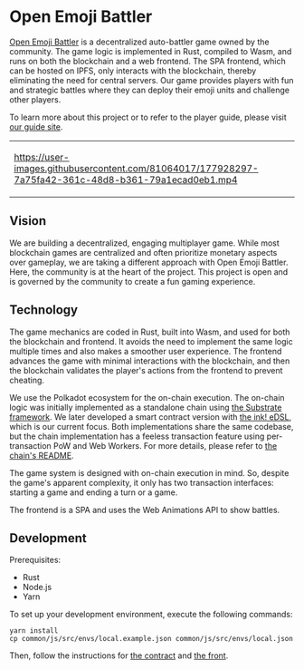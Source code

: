 # Open Emoji Battler

[Open Emoji Battler](https://game.open-emoji-battler.community) is a decentralized auto-battler game owned by the community. The game logic is implemented in Rust, compiled to Wasm, and runs on both the blockchain and a web frontend. The SPA frontend, which can be hosted on IPFS, only interacts with the blockchain, thereby eliminating the need for central servers. Our game provides players with fun and strategic battles where they can deploy their emoji units and challenge other players.

To learn more about this project or to refer to the player guide, please visit [our guide site](https://openemojibattler.github.io/open-emoji-battler/introduction).

<div align="center">

<table><tr><td width="500">

https://user-images.githubusercontent.com/81064017/177928297-7a75fa42-361c-48d8-b361-79a1ecad0eb1.mp4

</tr></td></table>

</div>

## Vision

We are building a decentralized, engaging multiplayer game. While most blockchain games are centralized and often prioritize monetary aspects over gameplay, we are taking a different approach with Open Emoji Battler. Here, the community is at the heart of the project. This project is open and is governed by the community to create a fun gaming experience.

## Technology

The game mechanics are coded in Rust, built into Wasm, and used for both the blockchain and frontend. It avoids the need to implement the same logic multiple times and also makes a smoother user experience. The frontend advances the game with minimal interactions with the blockchain, and then the blockchain validates the player's actions from the frontend to prevent cheating.

We use the Polkadot ecosystem for the on-chain execution. The on-chain logic was initially implemented as a standalone chain using [the Substrate framework](https://github.com/paritytech/substrate). We later developed a smart contract version with [the ink! eDSL](https://github.com/paritytech/ink), which is our current focus. Both implementations share the same codebase, but the chain implementation has a feeless transaction feature using per-transaction PoW and Web Workers. For more details, please refer to [the chain's README](./chain/README.md).

The game system is designed with on-chain execution in mind. So, despite the game's apparent complexity, it only has two transaction interfaces: starting a game and ending a turn or a game.

The frontend is a SPA and uses the Web Animations API to show battles.

## Development

Prerequisites:

- Rust
- Node.js
- Yarn

To set up your development environment, execute the following commands:

```
yarn install
cp common/js/src/envs/local.example.json common/js/src/envs/local.json
```

Then, follow the instructions for [the contract](./contract/README.md) and [the front](./front/README.md).
